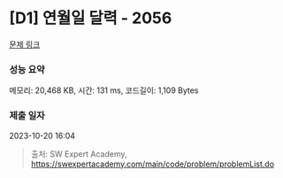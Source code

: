 # [D1] 연월일 달력 - 2056 

[문제 링크](https://swexpertacademy.com/main/code/problem/problemDetail.do?contestProbId=AV5QLkdKAz4DFAUq) 

### 성능 요약

메모리: 20,468 KB, 시간: 131 ms, 코드길이: 1,109 Bytes

### 제출 일자

2023-10-20 16:04



> 출처: SW Expert Academy, https://swexpertacademy.com/main/code/problem/problemList.do